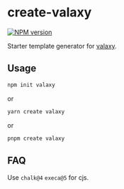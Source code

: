 # create-valaxy

[![NPM version](https://img.shields.io/npm/v/create-valaxy?color=0078E7)](https://www.npmjs.com/package/create-valaxy)

Starter template generator for [valaxy](https://github.com/YunYouJun/valaxy).

## Usage

```bash
npm init valaxy 
```

or

```bash
yarn create valaxy
```

or

```bash
pnpm create valaxy
```

## FAQ

Use `chalk@4` `execa@5` for cjs.

